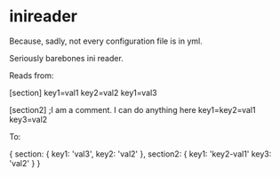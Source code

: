 inireader
=========

Because, sadly, not every configuration file is in yml.

Seriously barebones ini reader.

Reads from:

[section]
key1=val1
key2=val2
key1=val3

[section2]
;I am a comment. I can do anything here
key1=key2=val1
key3=val2

To:

{
  section: {
    key1: 'val3',
    key2: 'val2'
  },
  section2: {
    key1: 'key2-val1'
    key3: 'val2'
  }
}